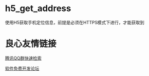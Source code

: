 # h5_get_address
使用H5获取手机定位信息，前提是必须在HTTPS模式下进行，才能获取到

 # 良心友情链接

[腾讯QQ群快速检索](http://u.720life.cn/s/8cf73f7c)

[软件免费开发论坛](http://u.720life.cn/s/bbb01dc0)